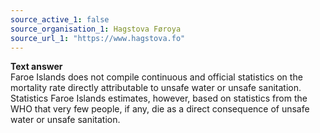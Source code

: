```yaml
---
source_active_1: false
source_organisation_1: Hagstova Føroya
source_url_1: "https://www.hagstova.fo"
---
```

<b>Text answer</b>  
Faroe Islands does not compile continuous and official statistics on the mortality rate directly attributable to unsafe water or unsafe sanitation. Statistics Faroe Islands estimates, however, based on statistics from the WHO that very few people, if any, die as a direct consequence of unsafe water or unsafe sanitation.

